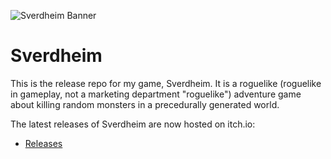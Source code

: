 ![Sverdheim Banner](https://i.imgur.com/ZpFa8fp.jpg)
# Sverdheim
This is the release repo for my game, Sverdheim. It is a roguelike (roguelike in gameplay, not a marketing department "roguelike") adventure game about killing random monsters in a precedurally generated world.

The latest releases of Sverdheim are now hosted on itch.io:

- [Releases](https://benfranklinstein.itch.io/sverdheim)
